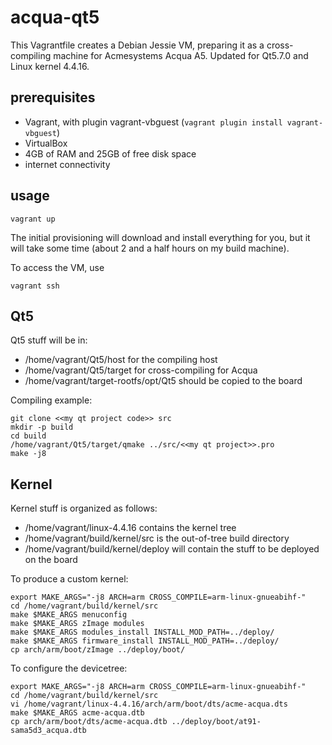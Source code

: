 # acqua-qt5

This Vagrantfile creates a Debian Jessie VM, preparing it as a cross-compiling machine for Acmesystems Acqua A5.
Updated for Qt5.7.0 and Linux kernel 4.4.16.

## prerequisites

- Vagrant, with plugin vagrant-vbguest (``vagrant plugin install vagrant-vbguest``)
- VirtualBox
- 4GB of RAM and 25GB of free disk space
- internet connectivity

## usage

`` vagrant up ``

The initial provisioning will download and install everything for you, but it will take some time (about 2 and a half hours on my build machine).

To access the VM, use

`` vagrant ssh ``

## Qt5

Qt5 stuff will be in:
- /home/vagrant/Qt5/host for the compiling host
- /home/vagrant/Qt5/target for cross-compiling for Acqua
- /home/vagrant/target-rootfs/opt/Qt5 should be copied to the board

Compiling example:
```
git clone <<my qt project code>> src
mkdir -p build
cd build
/home/vagrant/Qt5/target/qmake ../src/<<my qt project>>.pro
make -j8
```

## Kernel

Kernel stuff is organized as follows:
- /home/vagrant/linux-4.4.16 contains the kernel tree
- /home/vagrant/build/kernel/src is the out-of-tree build directory
- /home/vagrant/build/kernel/deploy will contain the stuff to be deployed on the board

To produce a custom kernel:
```
export MAKE_ARGS="-j8 ARCH=arm CROSS_COMPILE=arm-linux-gnueabihf-"
cd /home/vagrant/build/kernel/src
make $MAKE_ARGS menuconfig
make $MAKE_ARGS zImage modules
make $MAKE_ARGS modules_install INSTALL_MOD_PATH=../deploy/
make $MAKE_ARGS firmware_install INSTALL_MOD_PATH=../deploy/
cp arch/arm/boot/zImage ../deploy/boot/
```

To configure the devicetree:
```
export MAKE_ARGS="-j8 ARCH=arm CROSS_COMPILE=arm-linux-gnueabihf-"
cd /home/vagrant/build/kernel/src
vi /home/vagrant/linux-4.4.16/arch/arm/boot/dts/acme-acqua.dts
make $MAKE_ARGS acme-acqua.dtb
cp arch/arm/boot/dts/acme-acqua.dtb ../deploy/boot/at91-sama5d3_acqua.dtb
```

